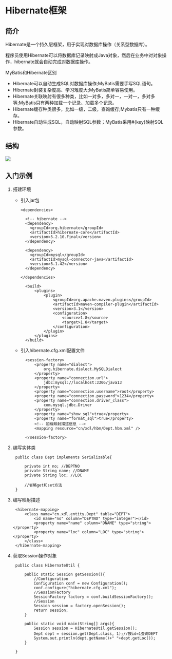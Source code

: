# Hibernate框架

## 简介

  Hibernate是一个持久层框架，用于实现对数据库操作（关系型数据库）。

  程序员使用Hibernate可以将数据库记录映射成Java对象，然后在业务中对对象操作，hibernate就会自动完成对数据库操作。

  MyBatis和Hibernate区别

  - Hibernate可以自动生成SQL对数据库操作;MyBatis需要手写SQL语句。
  - Hibernate封装复杂度高、学习难度大;MyBatis简单容易使用。
  - Hibernate关联映射有很多种类，比如一对多，多对一，一对一，多对多等;MyBatis只有两种加载一个记录、加载多个记录。
  - Hibernate缓存种类很多，比如一级，二级，查询缓存;Mybatis只有一种缓存。
  - Hibernate自动生成SQL，自动映射SQL参数；MyBatis采用#{key}映射SQL参数。


## 结构

![](https://github.com/carolcoral/JavaLearn/blob/master/Cache/hibernate.png?raw=true)

## 入门示例

1. 搭建环境

	- 引入jar包

		  <dependencies>
  
		  	<!-- hibernate -->
		  	<dependency>
			  <groupId>org.hibernate</groupId>
			  <artifactId>hibernate-core</artifactId>
			  <version>5.2.10.Final</version>
			</dependency>
		  
		  	<dependency>
			  <groupId>mysql</groupId>
			  <artifactId>mysql-connector-java</artifactId>
			  <version>5.1.42</version>
			</dependency>
		  
		  </dependencies>

			<build>  
				<plugins>  
				    <plugin>  
				        <groupId>org.apache.maven.plugins</groupId>  
				        <artifactId>maven-compiler-plugin</artifactId>  
				        <version>3.1</version>  
				        <configuration>  
				            <source>1.8</source>  
				            <target>1.8</target>  
				        </configuration>  
				    </plugin>  
				</plugins>  
			</build>

	- 引入hibernate.cfg.xml配置文件

			<session-factory>
				<property name="dialect">
					org.hibernate.dialect.MySQLDialect
				</property>
				<property name="connection.url">
					jdbc:mysql://localhost:3306/java13
				</property>
				<property name="connection.username">root</property>
				<property name="connection.password">1234</property>
				<property name="connection.driver_class">
					com.mysql.jdbc.Driver
				</property>
				<property name="show_sql">true</property>
				<property name="format_sql">true</property>
				<!-- 加载映射描述信息 -->
				<mapping resource="cn/xdl/hbm/Dept.hbm.xml" />
		
			</session-factory>


2. 编写实体类

		public class Dept implements Serializable{

			private int no; //DEPTNO
			private String name; //DNAME
			private String loc; //LOC
		
			//省略get和set方法
		}

3. 编写映射描述

		<hibernate-mapping>
			<class name="cn.xdl.entity.Dept" table="DEPT">
				<id name="no" column="DEPTNO" type="integer"></id>
				<property name="name" column="DNAME" type="string"></property>
				<property name="loc" column="LOC" type="string"></property>
			</class>
		</hibernate-mapping>

4. 获取Session操作对象

		public class HibernateUtil {
	
			public static Session getSession(){
				//Configuration
				Configuration conf = new Configuration();
				conf.configure("hibernate.cfg.xml");
				//SessionFactory
				SessionFactory factory = conf.buildSessionFactory();
				//Session
				Session session = factory.openSession();
				return session;
			}
			
			public static void main(String[] args){
				Session session = HibernateUtil.getSession();
				Dept dept = session.get(Dept.class, 1);//按id=1查询DEPT
				System.out.println(dept.getName()+" "+dept.getLoc());
			}
			
		}
